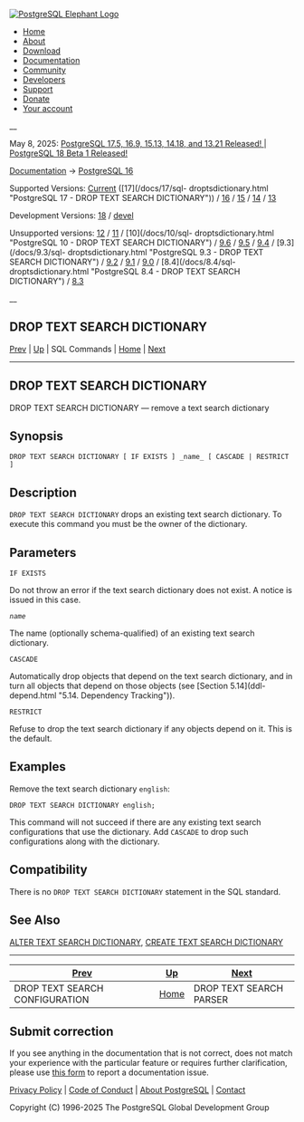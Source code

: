 [ ![PostgreSQL Elephant Logo](/media/img/about/press/elephant.png) ](/)

  * [Home](/ "Home")
  * [About](/about/ "About")
  * [Download](/download/ "Download")
  * [Documentation](/docs/ "Documentation")
  * [Community](/community/ "Community")
  * [Developers](/developer/ "Developers")
  * [Support](/support/ "Support")
  * [Donate](/about/donate/ "Donate")
  * [Your account](/account/ "Your account")

__

May 8, 2025: [ PostgreSQL 17.5, 16.9, 15.13, 14.18, and 13.21 Released! ](/about/news/postgresql-175-169-1513-1418-and-1321-released-3072/) | [ PostgreSQL 18 Beta 1 Released! ](/about/news/postgresql-18-beta-1-released-3070/)

[Documentation](/docs/ "Documentation") -> [PostgreSQL
16](/docs/16/index.html)

Supported Versions: [Current](/docs/current/sql-droptsdictionary.html
"PostgreSQL 17 - DROP TEXT SEARCH DICTIONARY") ([17](/docs/17/sql-
droptsdictionary.html "PostgreSQL 17 - DROP TEXT SEARCH DICTIONARY")) /
[16](/docs/16/sql-droptsdictionary.html "PostgreSQL 16 - DROP TEXT SEARCH
DICTIONARY") / [15](/docs/15/sql-droptsdictionary.html "PostgreSQL 15 - DROP
TEXT SEARCH DICTIONARY") / [14](/docs/14/sql-droptsdictionary.html "PostgreSQL
14 - DROP TEXT SEARCH DICTIONARY") / [13](/docs/13/sql-droptsdictionary.html
"PostgreSQL 13 - DROP TEXT SEARCH DICTIONARY")

Development Versions: [18](/docs/18/sql-droptsdictionary.html "PostgreSQL 18 -
DROP TEXT SEARCH DICTIONARY") / [devel](/docs/devel/sql-droptsdictionary.html
"PostgreSQL devel - DROP TEXT SEARCH DICTIONARY")

Unsupported versions: [12](/docs/12/sql-droptsdictionary.html "PostgreSQL 12 -
DROP TEXT SEARCH DICTIONARY") / [11](/docs/11/sql-droptsdictionary.html
"PostgreSQL 11 - DROP TEXT SEARCH DICTIONARY") / [10](/docs/10/sql-
droptsdictionary.html "PostgreSQL 10 - DROP TEXT SEARCH DICTIONARY") /
[9.6](/docs/9.6/sql-droptsdictionary.html "PostgreSQL 9.6 - DROP TEXT SEARCH
DICTIONARY") / [9.5](/docs/9.5/sql-droptsdictionary.html "PostgreSQL 9.5 -
DROP TEXT SEARCH DICTIONARY") / [9.4](/docs/9.4/sql-droptsdictionary.html
"PostgreSQL 9.4 - DROP TEXT SEARCH DICTIONARY") / [9.3](/docs/9.3/sql-
droptsdictionary.html "PostgreSQL 9.3 - DROP TEXT SEARCH DICTIONARY") /
[9.2](/docs/9.2/sql-droptsdictionary.html "PostgreSQL 9.2 - DROP TEXT SEARCH
DICTIONARY") / [9.1](/docs/9.1/sql-droptsdictionary.html "PostgreSQL 9.1 -
DROP TEXT SEARCH DICTIONARY") / [9.0](/docs/9.0/sql-droptsdictionary.html
"PostgreSQL 9.0 - DROP TEXT SEARCH DICTIONARY") / [8.4](/docs/8.4/sql-
droptsdictionary.html "PostgreSQL 8.4 - DROP TEXT SEARCH DICTIONARY") /
[8.3](/docs/8.3/sql-droptsdictionary.html "PostgreSQL 8.3 - DROP TEXT SEARCH
DICTIONARY")

__

DROP TEXT SEARCH DICTIONARY  
---  
[Prev](sql-droptsconfig.html "DROP TEXT SEARCH CONFIGURATION")  | [Up](sql-commands.html "SQL Commands") | SQL Commands | [Home](index.html "PostgreSQL 16.9 Documentation") |  [Next](sql-droptsparser.html "DROP TEXT SEARCH PARSER")  
  
* * *

## DROP TEXT SEARCH DICTIONARY

DROP TEXT SEARCH DICTIONARY — remove a text search dictionary

## Synopsis

    
    
    DROP TEXT SEARCH DICTIONARY [ IF EXISTS ] _name_ [ CASCADE | RESTRICT ]
    

## Description

`DROP TEXT SEARCH DICTIONARY` drops an existing text search dictionary. To
execute this command you must be the owner of the dictionary.

## Parameters

`IF EXISTS`

    

Do not throw an error if the text search dictionary does not exist. A notice
is issued in this case.

_`name`_

    

The name (optionally schema-qualified) of an existing text search dictionary.

`CASCADE`

    

Automatically drop objects that depend on the text search dictionary, and in
turn all objects that depend on those objects (see [Section 5.14](ddl-
depend.html "5.14. Dependency Tracking")).

`RESTRICT`

    

Refuse to drop the text search dictionary if any objects depend on it. This is
the default.

## Examples

Remove the text search dictionary `english`:

    
    
    DROP TEXT SEARCH DICTIONARY english;
    

This command will not succeed if there are any existing text search
configurations that use the dictionary. Add `CASCADE` to drop such
configurations along with the dictionary.

## Compatibility

There is no `DROP TEXT SEARCH DICTIONARY` statement in the SQL standard.

## See Also

[ALTER TEXT SEARCH DICTIONARY](sql-altertsdictionary.html "ALTER TEXT SEARCH
DICTIONARY"), [CREATE TEXT SEARCH DICTIONARY](sql-createtsdictionary.html
"CREATE TEXT SEARCH DICTIONARY")

* * *

[Prev](sql-droptsconfig.html "DROP TEXT SEARCH CONFIGURATION")  | [Up](sql-commands.html "SQL Commands") |  [Next](sql-droptsparser.html "DROP TEXT SEARCH PARSER")  
---|---|---  
DROP TEXT SEARCH CONFIGURATION  | [Home](index.html "PostgreSQL 16.9 Documentation") |  DROP TEXT SEARCH PARSER  
  
## Submit correction

If you see anything in the documentation that is not correct, does not match
your experience with the particular feature or requires further clarification,
please use [this form](/account/comments/new/16/sql-droptsdictionary.html/) to
report a documentation issue.

[Privacy Policy](/about/privacypolicy) | [Code of Conduct](/about/policies/coc/) | [About PostgreSQL](/about/) | [Contact](/about/contact/)  

Copyright (C) 1996-2025 The PostgreSQL Global Development Group

